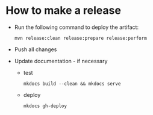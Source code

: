 How to make a release
=====================

* Run the following command to deploy the artifact:

  ```
  mvn release:clean release:prepare release:perform
  ```

* Push all changes
* Update documentation - if necessary

  * test 
    
    ```
    mkdocs build --clean && mkdocs serve
    ```
    
  * deploy

    ```
    mkdocs gh-deploy
    ```